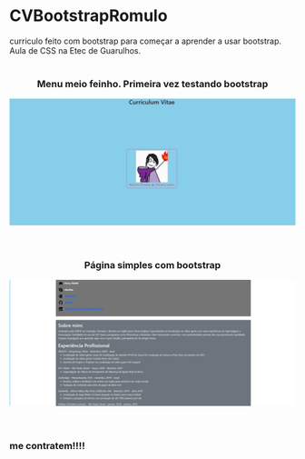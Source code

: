 # CVBootstrapRomulo
curriculo feito com bootstrap para começar a aprender a usar bootstrap. Aula de CSS na Etec de Guarulhos.
<br><br>
<div align="center">
  <h3>Menu meio feinho. Primeira vez testando bootstrap</h3>
  <img src="ImagensCV/1.png">
</div>
<br><br>
<div align="center">
  <h3>Página simples com bootstrap</h3>
  <img src="ImagensCV/2.png">
</div>
<br><br>
  <h3>me contratem!!!!</h3>

